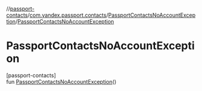 //[passport-contacts](../../../index.md)/[com.yandex.passport.contacts](../index.md)/[PassportContactsNoAccountException](index.md)/[PassportContactsNoAccountException](-passport-contacts-no-account-exception.md)

# PassportContactsNoAccountException

[passport-contacts]\
fun [PassportContactsNoAccountException](-passport-contacts-no-account-exception.md)()
